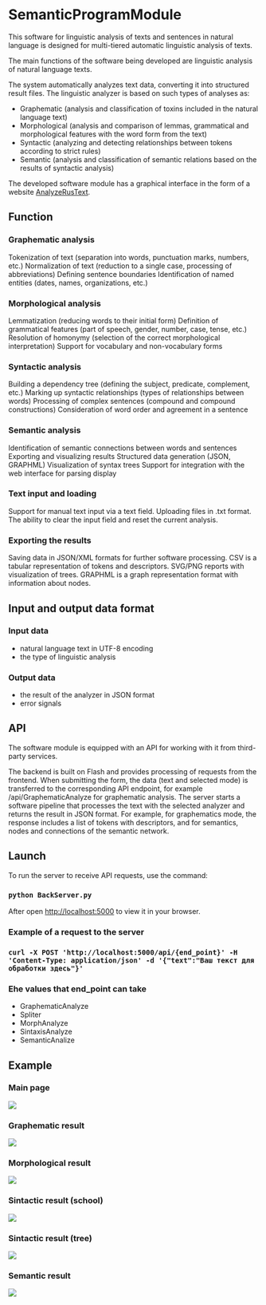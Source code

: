 <h1>SemanticProgramModule</h1>

This software for linguistic analysis of texts and sentences in natural language is designed for multi-tiered automatic linguistic analysis of texts.

The main functions of the software being developed are linguistic analysis of natural language texts.

The system automatically analyzes text data, converting it into structured result files. The linguistic analyzer is based on such types of analyses as:
<ul>
<li>Graphematic (analysis and classification of toxins included in the natural language text)</li>
<li>Morphological (analysis and comparison of lemmas, grammatical and morphological features with the word form from the text)</li>
<li>Syntactic (analyzing and detecting relationships between tokens according to strict rules)</li>
<li>Semantic (analysis and classification of semantic relations based on the results of syntactic analysis)</li>
</ul>

The developed software module has a graphical interface in the form of a website [AnalyzeRusText](https://github.com/Pochepayka/AnalyzeRusText ).

<h2>Function</h2>

<h3>Graphematic analysis</h3>
Tokenization of text (separation into words, punctuation marks, numbers, etc.)
Normalization of text (reduction to a single case, processing of abbreviations)
Defining sentence boundaries
Identification of named entities (dates, names, organizations, etc.)

<h3>Morphological analysis</h3>
Lemmatization (reducing words to their initial form)
Definition of grammatical features (part of speech, gender, number, case, tense, etc.)
Resolution of homonymy (selection of the correct morphological interpretation)
Support for vocabulary and non-vocabulary forms

<h3>Syntactic analysis</h3>
Building a dependency tree (defining the subject, predicate, complement, etc.)
Marking up syntactic relationships (types of relationships between words)
Processing of complex sentences (compound and compound constructions)
Consideration of word order and agreement in a sentence

<h3>Semantic analysis</h3>
Identification of semantic connections between words and sentences
Exporting and visualizing results
Structured data generation (JSON, GRAPHML)
Visualization of syntax trees
Support for integration with the web interface for parsing display

<h3>Text input and loading</h3>

Support for manual text input via a text field. Uploading files in .txt format. The ability to clear the input field and reset the current analysis. 

<h3>Exporting the results</h3>

Saving data in JSON/XML formats for further software processing. CSV is a tabular representation of tokens and descriptors. SVG/PNG reports with visualization of trees. GRAPHML is a graph representation format with information about nodes.

<h2>Input and output data format</h2>

<h3>Input data</h3>
<ul>
 <li>natural language text in UTF-8 encoding</li>
 <li>the type of linguistic analysis</li>
</ul>
<h3>Output data</h3>
<ul>
 <li>the result of the analyzer in JSON format</li>
 <li>error signals</li>
</ul>

<h2>API</h2>
The software module is equipped with an API for working with it from third-party services. 

The backend is built on Flash and provides processing of requests from the frontend. When submitting the form, the data (text and selected mode) is transferred to the corresponding API endpoint, for example /api/GraphematicAnalyze for graphematic analysis. The server starts a software pipeline that processes the text with the selected analyzer and returns the result in JSON format. For example, for graphematics mode, the response includes a list of tokens with descriptors, and for semantics, nodes and connections of the semantic network.


<h2>Launch</h2>
To run the server to receive API requests, use the command:
 
### `python BackServer.py `
After open [http://localhost:5000](http://localhost:5000) to view it in your browser.

<h3>Example of a request to the server</h3>

### `curl -X POST 'http://localhost:5000/api/{end_point}' -H 'Content-Type: application/json' -d '{"text":"Ваш текст для обработки здесь"}'`

<h3>Еhe values that end_point can take</h3>
<ul>
 <li>GraphematicAnalyze</li>
 <li>Spliter</li>
 <li>MorphAnalyze</li>
 <li>SintaxisAnalyze</li>
 <li>SemanticAnalize</li>
</ul>


<h2>Example</h2>
<h3>Main page</h3>
<img src = https://github.com/Pochepayka/AnalyzeRusText/blob/master/src/media/png/GUI_main_page.png>

<h3>Graphematic result</h3>
<img src = https://github.com/Pochepayka/AnalyzeRusText/blob/master/src/media/png/GUI_graph_analyze.png>


<h3>Morphological result</h3>
<img src = https://github.com/Pochepayka/AnalyzeRusText/blob/master/src/media/png/GUI_morph_analyze.png>

<h3>Sintactic result (school)</h3>
<img src = https://github.com/Pochepayka/AnalyzeRusText/blob/master/src/media/png/GUI_school_sintaxis.png>

<h3>Sintactic result (tree)</h3>
<img src = https://github.com/Pochepayka/AnalyzeRusText/blob/master/src/media/png/GUI_tree_sintaxis.png>

<h3>Semantic result</h3>
<img src = https://github.com/Pochepayka/AnalyzeRusText/blob/master/src/media/png/GUI_sematic_analyze.png>




